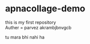 # apnacollage-demo
this is my first repository 
<br> 
Auther = parvez akrambjbnvgcb

tu mara bhi nahi ha
